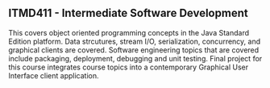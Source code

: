 ITMD411 - Intermediate Software Development
-----------------------------------------------------------------------
This covers object oriented programming concepts in the Java Standard Edition platform. Data strcutures, stream I/O, serialization, concurrency, and graphical clients are covered. Software engineering topics that are covered include packaging, deployment, debugging and unit testing. Final project for this course integrates course topics into a contemporary Graphical User Interface client application.